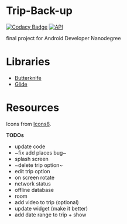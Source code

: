 # Trip-Back-up

[![Codacy Badge](https://api.codacy.com/project/badge/Grade/c558aa0ac3a74ef08caeb75df8c2fa01)](https://app.codacy.com/app/grrigore/Trip-Back-up?utm_source=github.com&utm_medium=referral&utm_content=grrigore/Trip-Back-up&utm_campaign=badger)
[![API](https://img.shields.io/badge/API-15%2B-brightgreen.svg?style=flat)](https://android-arsenal.com/api?level=15)


final project for Android Developer Nanodegree


# Libraries

* [Butterknife](http://jakewharton.github.io/butterknife/)
* [Glide](https://bumptech.github.io/glide/)
# Resources

Icons from [Icons8](https://icons8.com).

**TODOs**

* update code
* ~fix add places bug~
* splash screen
* ~delete trip option~
* edit trip option
* on screen rotate
* network status
* offline database
* room
* add video to trip (optional)
* update widget (make it better)
* add date range to trip + show 
